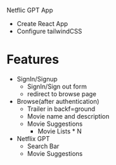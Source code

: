 Netflic GPT App

- Create React App
- Configure tailwindCSS

# Features

- SignIn/Signup
  - SignIn/Sign out form
  - redirect to browse page
- Browse(after authentication)
  - Trailer in backf=ground
  - Movie name and description
  - Movie Suggestions
    - Movie Lists \* N
- Netflix GPT
  - Search Bar
  - Movie Suggestions

